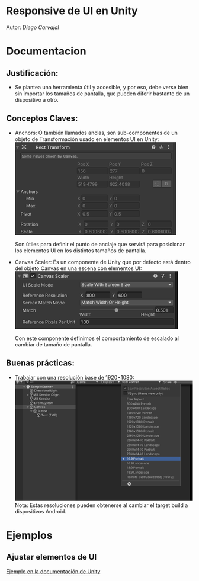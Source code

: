 # Responsive de UI en Unity

Autor: _Diego Carvajal_

# Documentacion

## Justificación:
- Se plantea una herramienta útil y accesible, y por eso, debe verse bien sin importar los tamaños de pantalla, que pueden diferir bastante de un dispositivo a otro.

## Conceptos Claves:
- Anchors: O también llamados anclas, son sub-componentes de un objeto de Transformación usado en elementos UI en Unity:
  ![rect transform imagen](/images/rectTransform.png)

  Son útiles para definir el punto de anclaje que servirá para posicionar los elementos UI en los distintos tamaños de pantalla.

- Canvas Scaler: Es un componente de Unity que por defecto está dentro del objeto Canvas en una escena con elementos UI:
 ![canvas scaler imagen](/images/canvasScaler.png)

  Con este componente definimos el comportamiento de escalado al cambiar de tamaño de pantalla.
## Buenas prácticas:
- Trabajar con una resolución base de 1920×1080:
  ![Resolución de referencia](/images/resolutionRef.png)
  Nota: Estas resoluciones pueden obtenerse al cambiar el target build a dispositivos Android.
# Ejemplos

## Ajustar elementos de UI
[Ejemplo en la documentación de Unity](https://docs.unity3d.com/es/2020.1/Manual/HOWTO-UIMultiResolution.html)
